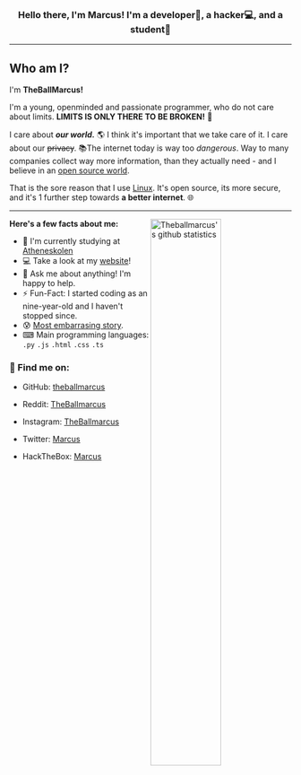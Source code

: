 <!-- Banner -->

<h3 align="center">Hello there, I'm Marcus! I'm a developer🚀, a hacker💻, and a student📓</h3>

---

## Who am I?

I'm **TheBallMarcus!**

I'm a young, openminded and passionate programmer, who do not care about limits. **LIMITS IS ONLY THERE TO BE BROKEN!** 🚀



I care about ***our world.*** 🌎  I think it's important that we take care of it. I care about our ~~privacy~~. 📚The internet today is way too _dangerous_. Way to many companies collect way more information, than they actually need - and I believe in an [open source world](https://da.wikipedia.org/wiki/Open_source). 

That is the sore reason that I use [Linux](https://www.linux.org/). It's open source, its more secure, and it's 1 further step towards **a better internet**. 🌐

---

<h4 style="display: inline;">Here's a few facts about me:</h4>
<a href="https://github.com/theballmarcus" style="display: inline;">
  <img width="50%" align="right" alt="Theballmarcus's github statistics" src="https://github-readme-stats.vercel.app/api?username=theballmarcus&show_icons=true&hide_border=true&hide=issues" />
</a>

- 📓 I'm currently studying at [Atheneskolen](https://atheneskolen.dk/)
- 💻 Take a look at my [website](https://marcusihme.dk)!
- 💬 Ask me about anything! I'm happy to help.
- ⚡️ Fun-Fact: I started coding as an nine-year-old and I haven't stopped since.
- 😰 [Most embarrasing story](https://youtu.be/dQw4w9WgXcQ).
- ⌨ Main programming languages: `.py` `.js` `.html` `.css` `.ts`

### 💬 Find me on:

- GitHub: [theballmarcus](http://www.github.com/theballmarcus/)

- Reddit: [TheBallmarcus](www.reddit.com/u/theballmarcus)

- Instagram: [TheBallmarcus](https://www.instagram.com/marcus_ihme/)

- Twitter: [Marcus](https://twitter.com/Marcus79167634)

- HackTheBox: [Marcus](https://app.hackthebox.com/profile/183035)
